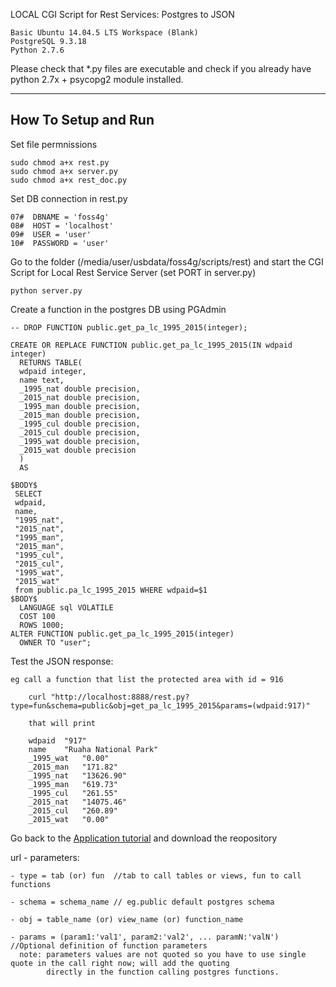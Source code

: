 LOCAL CGI Script for Rest Services: Postgres to JSON

    Basic Ubuntu 14.04.5 LTS Workspace (Blank)
    PostgreSQL 9.3.18
    Python 2.7.6

Please check that *.py files are executable and check if you already have python 2.7x + psycopg2 module installed.

------------------
How To Setup and Run
------------------

Set file permnissions

    sudo chmod a+x rest.py
    sudo chmod a+x server.py
    sudo chmod a+x rest_doc.py
    
    
Set DB connection in rest.py

    07#  DBNAME = 'foss4g'
    08#  HOST = 'localhost'
    09#  USER = 'user'
    10#  PASSWORD = 'user'


Go to the folder (/media/user/usbdata/foss4g/scripts/rest) and start the CGI Script for Local Rest Service Server (set PORT in server.py)

    python server.py


Create a function in the postgres DB using PGAdmin

    
    -- DROP FUNCTION public.get_pa_lc_1995_2015(integer);

    CREATE OR REPLACE FUNCTION public.get_pa_lc_1995_2015(IN wdpaid integer)
      RETURNS TABLE(
      wdpaid integer, 
      name text, 
      _1995_nat double precision, 
      _2015_nat double precision, 
      _1995_man double precision, 
      _2015_man double precision, 
      _1995_cul double precision, 
      _2015_cul double precision, 
      _1995_wat double precision, 
      _2015_wat double precision
      ) 
      AS
      
    $BODY$ 
     SELECT 
     wdpaid,
     name,
     "1995_nat",
     "2015_nat",
     "1995_man",
     "2015_man",
     "1995_cul",
     "2015_cul",
     "1995_wat",
     "2015_wat"
     from public.pa_lc_1995_2015 WHERE wdpaid=$1 
    $BODY$
      LANGUAGE sql VOLATILE
      COST 100
      ROWS 1000;
    ALTER FUNCTION public.get_pa_lc_1995_2015(integer)
      OWNER TO "user";


Test the JSON response:
    
    eg call a function that list the protected area with id = 916
        
        curl "http://localhost:8888/rest.py?type=fun&schema=public&obj=get_pa_lc_1995_2015&params=(wdpaid:917)"
    
        that will print
        
        wdpaid	"917"
        name	"Ruaha National Park"
        _1995_wat	"0.00"
        _2015_man	"171.82"
        _1995_nat	"13626.90"
        _1995_man	"619.73"
        _1995_cul	"261.55"
        _2015_nat	"14075.46"
        _2015_cul	"260.89"
        _2015_wat	"0.00"
    


Go back to the [Application tutorial](https://github.com/lucageo/foss4g#download-the-application-repository) and download the reopository



url - parameters:
    
    - type = tab (or) fun  //tab to call tables or views, fun to call functions
    
    - schema = schema_name // eg.public default postgres schema
    
    - obj = table_name (or) view_name (or) function_name
    
    - params = (param1:'val1', param2:'val2', ... paramN:'valN')  //Optional definition of function parameters
      note: parameters values are not quoted so you have to use single quote in the call right now; will add the quoting
            directly in the function calling postgres functions.
